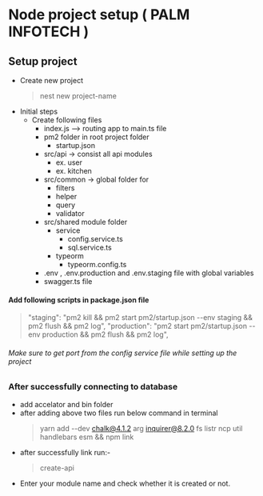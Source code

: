 # Node project setup ( PALM INFOTECH )
## Setup project

- Create new project 
    > nest new project-name
- Initial steps
    - Create following files 
        - index.js --> routing app to main.ts file
        - pm2 folder in root project folder
            - startup.json
        - src/api -> consist all api modules
            -  ex. user
            -  ex. kitchen
        - src/common -> global folder for
            - filters
            - helper 
            - query 
            - validator
        - src/shared module folder
            - service
                - config.service.ts
                - sql.service.ts
            - typeorm
                - typeorm.config.ts
        - .env , .env.production and .env.staging file with global variables
        - swagger.ts file


#### Add following scripts in package.json file
> "staging": "pm2 kill && pm2 start pm2/startup.json --env staging && pm2 flush && pm2 log",
> "production": "pm2 start pm2/startup.json --env production && pm2 flush && pm2 log",

###### Make sure to get port from the config service file while setting up the project

### After successfully connecting to database

- add accelator and bin folder
- after adding above two files run below command in terminal
    > yarn add --dev chalk@4.1.2 arg inquirer@8.2.0 fs listr ncp util handlebars esm && npm link
- after successfully link run:-
    > create-api
- Enter your module name and check whether it is created or not.
